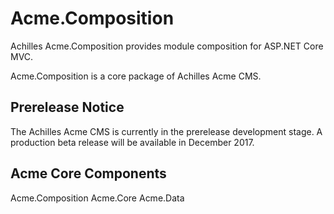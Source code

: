 # Acme.Composition
Achilles Acme.Composition provides module composition for ASP.NET Core MVC.

Acme.Composition is a core package of Achilles Acme CMS.

## Prerelease Notice
The Achilles Acme CMS is currently in the prerelease development stage. A production beta release will be available in December 2017.

## Acme Core Components

Acme.Composition
Acme.Core
Acme.Data
